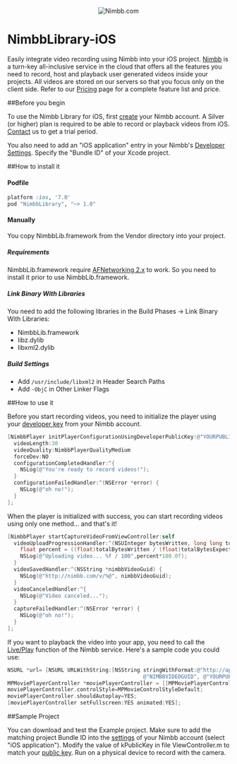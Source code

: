 <p align="center" >
  <img src="http://service.nimbb.com/Images/logo.png" alt="Nimbb.com" title="Nimbb.com">
</p>

NimbbLibrary-iOS
================

Easily integrate video recording using Nimbb into your iOS project.  [Nimbb](http://nimbb.com) is a turn-key all-inclusive service in the cloud that offers all the features you need to record, host and playback user generated videos inside your projects.  All videos are stored on our servers so that you focus only on the client side.  Refer to our [Pricing](http://nimbb.com/Help/Subscriptions.aspx) page for a complete feature list and price.

##Before you begin

To use the Nimbb Library for iOS, first [create](http://nimbb.com/Account/Create.aspx) your Nimbb account.  A Silver (or higher) plan is required to be able to record or playback videos from iOS.  [Contact](http://nimbb.com/Help/) us to get a trial period.

You also need to add an "iOS application" entry in your Nimbb's [Developer Settings](http://nimbb.com/User/Dev/Settings.aspx).  Specify the "Bundle ID" of your Xcode project.

##How to install it

#### Podfile

```ruby
platform :ios, '7.0'
pod "NimbbLibrary", "~> 1.0"
```

#### Manually
You copy NimbbLib.framework from the Vendor directory into your project.

##### Requirements
NimbbLib.framework require [AFNetworking 2.x](https://github.com/AFNetworking/AFNetworking) to work. So you need to install it prior to use NimbbLib.framework. 

##### Link Binary With Libraries
You need to add the following libraries in the Build Phases -> Link Binary With Libraries:
- NimbbLib.framework
- libz.dylib
- libxml2.dylib

##### Build Settings
- Add `/usr/include/libxml2` in Header Search Paths
- Add `-ObjC` in Other Linker Flags


##How to use it

Before you start recording videos, you need to initialize the player using your [developer key](http://nimbb.com/User/Dev/Key.aspx) from your Nimbb account.

```objective-c
[NimbbPlayer initPlayerConfigurationUsingDeveloperPublicKey:@"YOURPUBLICKEY" 
  videoLength:30 
  videoQuality:NimbbPlayerQualityMedium 
  forceDev:NO 
  configurationCompletedHandler:^{
    NSLog(@"You're ready to record videos!");
  }
  configurationFailedHandler:^(NSError *error) {
    NSLog(@"oh no!");
  }
];
```

When the player is initialized with success, you can start recording videos using only one method... and that's it!

```objective-c
[NimbbPlayer startCaptureVideoFromViewController:self
  videoUploadProgressionHandler:^(NSUInteger bytesWritten, long long totalBytesWritten, long long totalBytesExpectedToWrite) {
    float percent = ((float)totalBytesWritten / (float)totalBytesExpectedToWrite);
    NSLog(@"Uploading video... %f / 100",percent*100.0f);
  }
  videoSavedHandler:^(NSString *nimbbVideoGuid) {
    NSLog(@"http://nimbb.com/v/%@", nimbbVideoGuid);
  } 
  videoCanceledHandler:^{
    NSLog(@"Video canceled...");
  }
  captureFailedHandler:^(NSError *error) {
    NSLog(@"oh no!");
  }
];
```

If you want to playback the video into your app, you need to call the  [Live/Play](http://nimbb.com/Doc/Dev/Service/Live/Play.aspx) function of the Nimbb service. Here's a sample code you could use:

```objective-c
NSURL *url= [NSURL URLWithString:[NSString stringWithFormat:@"http://api.nimbb.com/Live/Play.aspx?guid=%@&key=%@", 
                                           @"NIMBBVIDEOGUID", @"YOURPUBLICKEY"]];
MPMoviePlayerController *moviePlayerController = [[MPMoviePlayerController alloc] initWithContentURL:url];
moviePlayerController.controlStyle=MPMovieControlStyleDefault;
moviePlayerController.shouldAutoplay=YES;
[moviePlayerController setFullscreen:YES animated:YES];

```

##Sample Project

You can download and test the Example project.  Make sure to add the matching project Bundle ID into the [settings](http://nimbb.com/User/Dev/Settings.aspx) of your Nimbb account (select "iOS application").  Modify the value of kPublicKey in file ViewController.m to match your [public key](http://nimbb.com/User/Dev/Key.aspx).  Run on a physical device to record with the camera.

